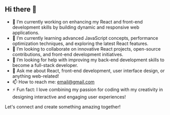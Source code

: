 ## Hi there 👋
 
- 🔭 I’m currently working on enhancing my React and front-end development skills by building dynamic and responsive web applications.
- 🌱 I’m currently learning advanced JavaScript concepts, performance optimization techniques, and exploring the latest React features.
- 👯 I’m looking to collaborate on innovative React projects, open-source contributions, and front-end development initiatives.
- 🤔 I’m looking for help with improving my back-end development skills to become a full-stack developer.
- 💬 Ask me about React, front-end development, user interface design, or anything web-related!
- 📫 How to reach me: [email@gmail.com](zeynepkaparr99@gmail.com)
- ⚡ Fun fact: I love combining my passion for coding with my creativity in designing interactive and engaging user experiences!

Let's connect and create something amazing together!

